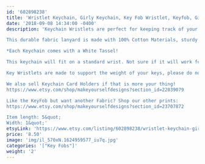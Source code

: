 ```yaml
---
id: '602898238'
title: 'Wristlet Keychain, Girly Keychain, Key Fob Wristlet, Keyfob, Girly Gift, Key Wristlet, Keychain Wristlet, best friend gift, Keychain'
date: '2018-09-08 14:34:00 -0400'
description: 'Keychain Wristlets are perfect for keeping track of your keys while grocery shopping, going to the gym, or running errands. Available in super fun and cute fabrics- they also make an awesome gift for teachers, coworkers, neighbors and friends!!

This durable fabric lanyard is made with 100% Cotton Materials, sturdy interfacing, and silver hardware. Pattern of the fabric will vary with each Key Fob- no two are identical.

*Each Keychain comes with a White Tassel!

This keychain will fit on a standard wrist. Not sure if it will work for you? Our Key Wristlets are made with a 12&quot; long piece of fabric, folded in half to create the look.

Key Wristlets are made to support the weight of your keys, please do not use this as a support for a purse or anything heavier than the average keychain.

We also sell Keychain Card Holders if that is more your thing! 
https://www.etsy.com/shop/makeyourselfdesigns?section_id=22839079

Like the KeyFob but want another Fabric? Shop our other prints:
https://www.etsy.com/shop/makeyourselfdesigns?section_id=23707872

Item length: 5&quot;
Width: 1&quot;'
etsyLink: 'https://www.etsy.com/listing/602898238/wristlet-keychain-girly-keychain-key-fob?utm_source=synctostaticsite&utm_medium=api&utm_campaign=api'
price: '8.50'
image: 'img/il_570xN.1624959577_iu7q.jpg'
categories: '["Key Fobs"]'
weight: '2'
---
```

